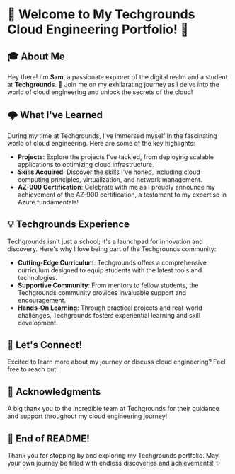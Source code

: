 # 🌟 Welcome to My Techgrounds Cloud Engineering Portfolio! 🚀

## 🎓 About Me
Hey there! I'm **Sam**, a passionate explorer of the digital realm and a student at **Techgrounds**. 🌈 Join me on my exhilarating journey as I delve into the world of cloud engineering and unlock the secrets of the cloud!

## 🌩️ What I've Learned
During my time at Techgrounds, I've immersed myself in the fascinating world of cloud engineering. Here are some of the key highlights:
- **Projects**: Explore the projects I've tackled, from deploying scalable applications to optimizing cloud infrastructure.
- **Skills Acquired**: Discover the skills I've honed, including cloud computing principles, virtualization, and network management.
- **AZ-900 Certification**: Celebrate with me as I proudly announce my achievement of the AZ-900 certification, a testament to my expertise in Azure fundamentals!

## 💡 Techgrounds Experience
Techgrounds isn't just a school; it's a launchpad for innovation and discovery. Here's why I love being part of the Techgrounds community:
- **Cutting-Edge Curriculum**: Techgrounds offers a comprehensive curriculum designed to equip students with the latest tools and technologies.
- **Supportive Community**: From mentors to fellow students, the Techgrounds community provides invaluable support and encouragement.
- **Hands-On Learning**: Through practical projects and real-world challenges, Techgrounds fosters experiential learning and skill development.

## 🚀 Let's Connect!
Excited to learn more about my journey or discuss cloud engineering? Feel free to reach out!

## 🙌 Acknowledgments
A big thank you to the incredible team at Techgrounds for their guidance and support throughout my cloud engineering journey!

## 🌟 End of README!
Thank you for stopping by and exploring my Techgrounds portfolio. May your own journey be filled with endless discoveries and achievements! ✨
